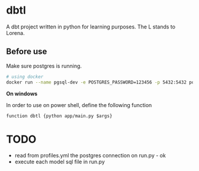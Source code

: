 # dbtl
A dbt project written in python for learning purposes. The L stands to Lorena.

## Before use

Make sure postgres is running.

```sh
# using docker
docker run --name pgsql-dev -e POSTGRES_PASSWORD=123456 -p 5432:5432 postgres:15
```

**On windows**

In order to use on power shell, define the following function

```
function dbtl {python app/main.py $args}
```

# TODO

- read from profiles.yml the postgres connection on run.py - ok
- execute each model sql file in run.py
